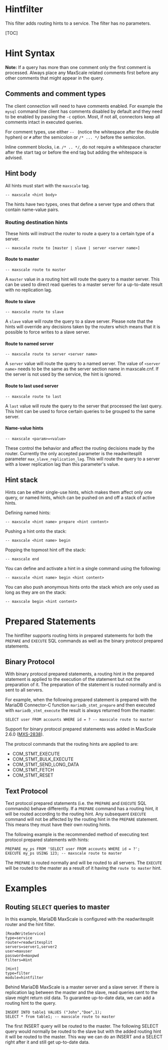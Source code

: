 # Hintfilter

This filter adds routing hints to a service. The filter has no parameters.

[TOC]

# Hint Syntax

**Note:** If a query has more than one comment only the first comment is
  processed. Always place any MaxScale related comments first before any other
  comments that might appear in the query.

## Comments and comment types

The client connection will need to have comments enabled. For example the
`mysql` command line client has comments disabled by default and they need to be
enabled by passing the `-c` option. Most, if not all, connectors keep all
comments intact in executed queries.

For comment types, use either `-- ` (notice the whitespace after the double
hyphen) or `#` after the semicolon or `/* ... */` before the semicolon.

Inline comment blocks, i.e. `/* .. */`, do not require a whitespace character
after the start tag or before the end tag but adding the whitespace is advised.

## Hint body

All hints must start with the `maxscale` tag.

```
-- maxscale <hint body>
```

The hints have two types, ones that define a server type and others that contain
name-value pairs.

### Routing destination hints

These hints will instruct the router to route a query to a certain type of a
server.

```
-- maxscale route to [master | slave | server <server name>]
```

#### Route to master

```
-- maxscale route to master
```

A `master` value in a routing hint will route the query to a master server. This
can be used to direct read queries to a master server for a up-to-date result
with no replication lag.

#### Route to slave

```
-- maxscale route to slave
```

A `slave` value will route the query to a slave server. Please note that the
hints will override any decisions taken by the routers which means that it is
possible to force writes to a slave server.

#### Route to named server

```
-- maxscale route to server <server name>
```

A `server` value will route the query to a named server. The value of
`<server name>` needs to be the same as the server section name in
maxscale.cnf. If the server is not used by the service, the hint is ignored.

#### Route to last used server

```
-- maxscale route to last
```

A `last` value will route the query to the server that processed the last
query. This hint can be used to force certain queries to be grouped to the same
server.

#### Name-value hints

```
-- maxscale <param>=<value>
```

These control the behavior and affect the routing decisions made by the
router. Currently the only accepted parameter is the readwritesplit parameter
`max_slave_replication_lag`. This will route the query to a server with a lower
replication lag than this parameter's value.

## Hint stack

Hints can be either single-use hints, which makes them affect only one query, or
named hints, which can be pushed on and off a stack of active hints.

Defining named hints:

```
-- maxscale <hint name> prepare <hint content>
```

Pushing a hint onto the stack:

```
-- maxscale <hint name> begin
```

Popping the topmost hint off the stack:

```
-- maxscale end
```

You can define and activate a hint in a single command using the following:

```
-- maxscale <hint name> begin <hint content>
```

You can also push anonymous hints onto the stack which are only used as long as
they are on the stack:

```
-- maxscale begin <hint content>
```

# Prepared Statements

The hintfilter supports routing hints in prepared statements for both the
`PREPARE` and `EXECUTE` SQL commands as well as the binary protocol prepared
statements.

## Binary Protocol

With binary protocol prepared statements, a routing hint in the prepared
statement is applied to the execution of the statement but not the preparation
of it. The preparation of the statement is routed normally and is sent to all
servers.

For example, when the following prepared statement is prepared with the MariaDB
Connector-C function `mariadb_stmt_prepare` and then executed with
`mariadb_stmt_execute` the result is always returned from the master:

```
SELECT user FROM accounts WHERE id = ? -- maxscale route to master
```

Support for binary protocol prepared statements was added in MaxScale 2.6.0
([MXS-2838](https://jira.mariadb.org/browse/MXS-2838)).

The protocol commands that the routing hints are applied to are:

* COM_STMT_EXECUTE
* COM_STMT_BULK_EXECUTE
* COM_STMT_SEND_LONG_DATA
* COM_STMT_FETCH
* COM_STMT_RESET

## Text Protocol

Text protocol prepared statements (i.e. the `PREPARE` and `EXECUTE` SQL
commands) behave differently. If a `PREPARE` command has a routing hint, it will
be routed according to the routing hint. Any subsequent `EXECUTE` command will
not be affected by the routing hint in the `PREPARE` statement. This means they
must have their own routing hints.

The following example is the recommended method of executing text protocol
prepared statements with hints:

```
PREPARE my_ps FROM 'SELECT user FROM accounts WHERE id = ?';
EXECUTE my_ps USING 123; -- maxscale route to master
```

The `PREPARE` is routed normally and will be routed to all servers. The
`EXECUTE` will be routed to the master as a result of it having the `route to
master` hint.

# Examples

## Routing `SELECT` queries to master

In this example, MariaDB MaxScale is configured with the readwritesplit router
and the hint filter.

```
[ReadWriteService]
type=service
router=readwritesplit
servers=server1,server2
user=maxuser
password=maxpwd
filters=Hint

[Hint]
type=filter
module=hintfilter
```

Behind MariaDB MaxScale is a master server and a slave server. If there is
replication lag between the master and the slave, read queries sent to the slave
might return old data. To guarantee up-to-date data, we can add a routing hint
to the query.

```
INSERT INTO table1 VALUES ("John","Doe",1);
SELECT * from table1; -- maxscale route to master
```

The first INSERT query will be routed to the master. The following SELECT query
would normally be routed to the slave but with the added routing hint it will be
routed to the master. This way we can do an INSERT and a SELECT right after it
and still get up-to-date data.
